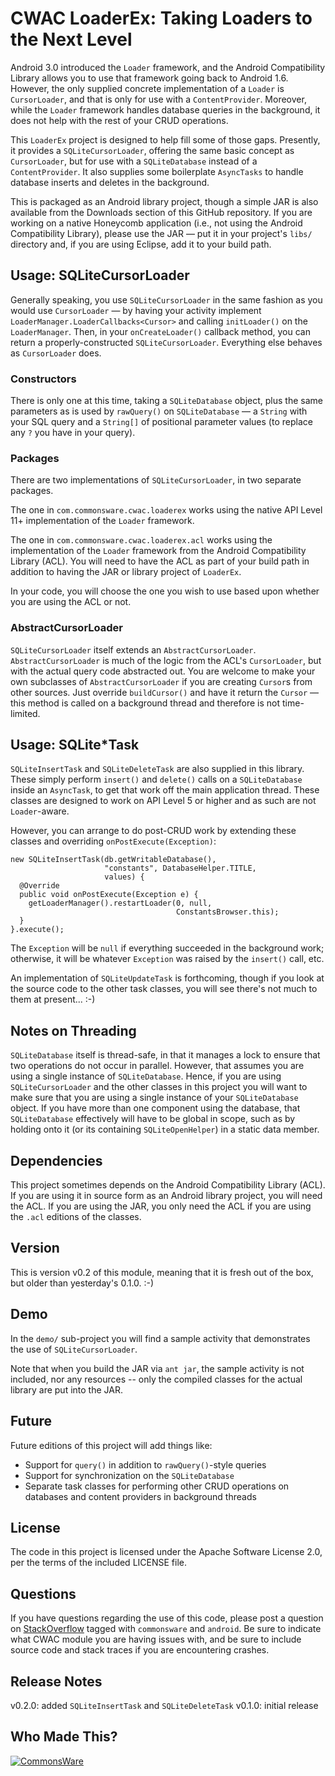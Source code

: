 CWAC LoaderEx: Taking Loaders to the Next Level
===============================================

Android 3.0 introduced the `Loader` framework, and the
Android Compatibility Library allows you to use that
framework going back to Android 1.6. However, the only
supplied concrete implementation of a `Loader` is
`CursorLoader`, and that is only for use with a
`ContentProvider`. Moreover, while the `Loader` framework
handles database queries in the background, it does not
help with the rest of your CRUD operations.

This `LoaderEx` project is designed to help fill some
of those gaps. Presently, it provides a `SQLiteCursorLoader`,
offering the same basic concept as `CursorLoader`, but
for use with a `SQLiteDatabase` instead of a `ContentProvider`.
It also supplies some boilerplate `AsyncTasks` to handle
database inserts and deletes in the background. 

This is packaged as an Android library project, though a simple
JAR is also available from the Downloads section of this
GitHub repository. If you are working on a native Honeycomb
application (i.e., not using the Android Compatibility
Library), please use the JAR &mdash; put it in your project's
`libs/` directory and, if you are using Eclipse, add it to
your build path.

Usage: SQLiteCursorLoader
-------------------------
Generally speaking, you use `SQLiteCursorLoader` in the same
fashion as you would use `CursorLoader` &mdash; by having your
activity implement `LoaderManager.LoaderCallbacks<Cursor>`
and calling `initLoader()` on the `LoaderManager`. Then, in
your `onCreateLoader()` callback method, you can return a
properly-constructed `SQLiteCursorLoader`. Everything else
behaves as `CursorLoader` does.

### Constructors

There is only one at this time, taking a `SQLiteDatabase`
object, plus the same parameters as is used by `rawQuery()`
on `SQLiteDatabase` &mdash; a `String` with your SQL query
and a `String[]` of positional parameter values (to replace
any `?` you have in your query).

### Packages

There are two implementations of `SQLiteCursorLoader`, in
two separate packages.

The one in `com.commonsware.cwac.loaderex` works using
the native API Level 11+ implementation of the `Loader`
framework.

The one in `com.commonsware.cwac.loaderex.acl` works
using the implementation of the `Loader` framework from
the Android Compatibility Library (ACL). You will need to
have the ACL as part of your build path in addition to having
the JAR or library project of `LoaderEx`.

In your code, you will choose the one you wish to use
based upon whether you are using the ACL or not.

### AbstractCursorLoader

`SQLiteCursorLoader` itself extends an `AbstractCursorLoader`.
`AbstractCursorLoader` is much of the logic from the ACL's
`CursorLoader`, but with the actual query code abstracted
out. You are welcome to make your own subclasses of
`AbstractCursorLoader` if you are creating `Cursor`s from
other sources. Just override `buildCursor()` and have it
return the `Cursor` &mdash; this method is called on a
background thread and therefore is not time-limited.

Usage: SQLite*Task
------------------
`SQLiteInsertTask` and `SQLiteDeleteTask` are also supplied
in this library. These simply perform `insert()` and `delete()`
calls on a `SQLiteDatabase` inside an `AsyncTask`, to get that
work off the main application thread. These classes are designed
to work on API Level 5 or higher and as such are not
`Loader`-aware.

However, you can arrange to do post-CRUD work by extending
these classes and overriding `onPostExecute(Exception)`:

    new SQLiteInsertTask(db.getWritableDatabase(),
                         "constants", DatabaseHelper.TITLE,
                         values) {
      @Override
      public void onPostExecute(Exception e) {
        getLoaderManager().restartLoader(0, null,
                                         ConstantsBrowser.this);
      }
    }.execute();

The `Exception` will be `null` if everything succeeded in
the background work; otherwise, it will be whatever `Exception`
was raised by the `insert()` call, etc.

An implementation of `SQLiteUpdateTask` is forthcoming, though
if you look at the source code to the other task classes, you
will see there's not much to them at present... :-)

Notes on Threading
------------------
`SQLiteDatabase` itself is thread-safe, in that it manages
a lock to ensure that two operations do not occur in
parallel. However, that assumes you are using a single
instance of `SQLiteDatabase`. Hence, if you are using
`SQLiteCursorLoader` and the other classes in this project
you will want to make sure that you are using a single
instance of your `SQLiteDatabase` object. If you have more than
one component using the database, that `SQLiteDatabase`
effectively will have to be global in scope, such as by
holding onto it (or its containing `SQLiteOpenHelper`)
in a static data member.

Dependencies
------------
This project sometimes depends on the Android Compatibility
Library (ACL). If you are using it in source form as an Android
library project, you will need the ACL. If you are using the
JAR, you only need the ACL if you are using the `.acl`
editions of the classes. 

Version
-------
This is version v0.2 of this module, meaning that it is
fresh out of the box, but older than yesterday's 0.1.0. :-)

Demo
----
In the `demo/` sub-project you will find
a sample activity that demonstrates the use of `SQLiteCursorLoader`.

Note that when you build the JAR via `ant jar`, the sample
activity is not included, nor any resources -- only the
compiled classes for the actual library are put into the JAR.

Future
------
Future editions of this project will add things like:

 - Support for `query()` in addition to `rawQuery()`-style queries
 - Support for synchronization on the `SQLiteDatabase`
 - Separate task classes for performing other CRUD operations on databases and content providers in background threads

License
-------
The code in this project is licensed under the Apache
Software License 2.0, per the terms of the included LICENSE
file.

Questions
---------
If you have questions regarding the use of this code, please post a question
on [StackOverflow](http://stackoverflow.com/questions/ask) tagged with `commonsware` and `android`. Be sure to indicate
what CWAC module you are having issues with, and be sure to include source code 
and stack traces if you are encountering crashes.

Release Notes
-------------
v0.2.0: added `SQLiteInsertTask` and `SQLiteDeleteTask`
v0.1.0: initial release

Who Made This?
--------------
<a href="http://commonsware.com">![CommonsWare](http://commonsware.com/images/logo.png)</a>

